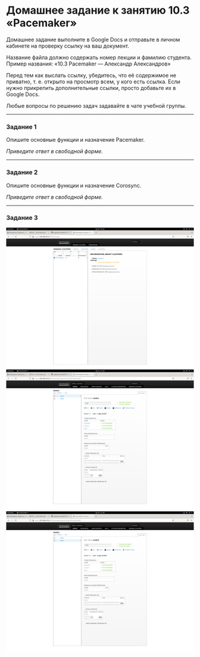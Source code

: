 # Домашнее задание к занятию 10.3 «Pacemaker»

Домашнее задание выполните в Google Docs и отправьте в личном кабинете на проверку ссылку на ваш документ.

Название файла должно содержать номер лекции и фамилию студента. Пример названия: «10.3 Pacemaker — Александр Александров»

Перед тем как выслать ссылку, убедитесь, что её содержимое не приватно, т. е.  открыто на просмотр всем, у кого есть ссылка. Если нужно прикрепить дополнительные ссылки, просто добавьте их в Google Docs.

Любые вопросы по решению задач задавайте в чате учебной группы.

---

### Задание 1

Опишите основные функции и назначение Pacemaker.

*Приведите ответ в свободной форме.*

---

### Задание 2

Опишите основные функции и назначение Corosync.

*Приведите ответ в свободной форме.*

---

### Задание 3
![Monitoring](https://github.com/olegnazarenko92/SYS-17-Nazarenko-Zabbix2/blob/938b90da276dea4afc5c7b649080574c4b203c65/Screenshot%20from%202023-04-26%2022-01-49.png)
![Monitoring](https://github.com/olegnazarenko92/SYS-17-Nazarenko-Zabbix2/blob/746c6cd94d6818ec92f49d9da2ac6e068f685d2b/Screenshot%20from%202023-04-26%2021-59-18.png)
![Monitoring](https://github.com/olegnazarenko92/SYS-17-Nazarenko-Zabbix2/blob/224926caf54898116b140d9d74926f4eecb7088b/Screenshot%20from%202023-04-26%2021-59-23.png)
